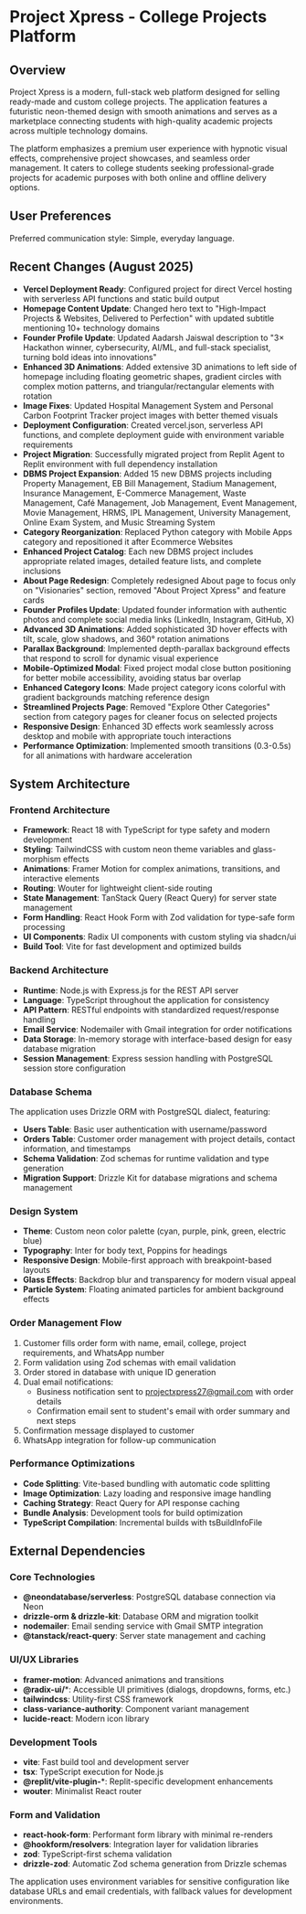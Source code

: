 # Project Xpress - College Projects Platform

## Overview

Project Xpress is a modern, full-stack web platform designed for selling ready-made and custom college projects. The application features a futuristic neon-themed design with smooth animations and serves as a marketplace connecting students with high-quality academic projects across multiple technology domains.

The platform emphasizes a premium user experience with hypnotic visual effects, comprehensive project showcases, and seamless order management. It caters to college students seeking professional-grade projects for academic purposes with both online and offline delivery options.

## User Preferences

Preferred communication style: Simple, everyday language.

## Recent Changes (August 2025)

- **Vercel Deployment Ready**: Configured project for direct Vercel hosting with serverless API functions and static build output
- **Homepage Content Update**: Changed hero text to "High-Impact Projects & Websites, Delivered to Perfection" with updated subtitle mentioning 10+ technology domains
- **Founder Profile Update**: Updated Aadarsh Jaiswal description to "3× Hackathon winner, cybersecurity, AI/ML, and full-stack specialist, turning bold ideas into innovations"
- **Enhanced 3D Animations**: Added extensive 3D animations to left side of homepage including floating geometric shapes, gradient circles with complex motion patterns, and triangular/rectangular elements with rotation
- **Image Fixes**: Updated Hospital Management System and Personal Carbon Footprint Tracker project images with better themed visuals
- **Deployment Configuration**: Created vercel.json, serverless API functions, and complete deployment guide with environment variable requirements
- **Project Migration**: Successfully migrated project from Replit Agent to Replit environment with full dependency installation
- **DBMS Project Expansion**: Added 15 new DBMS projects including Property Management, EB Bill Management, Stadium Management, Insurance Management, E-Commerce Management, Waste Management, Café Management, Job Management, Event Management, Movie Management, HRMS, IPL Management, University Management, Online Exam System, and Music Streaming System
- **Category Reorganization**: Replaced Python category with Mobile Apps category and repositioned it after Ecommerce Websites
- **Enhanced Project Catalog**: Each new DBMS project includes appropriate related images, detailed feature lists, and complete inclusions
- **About Page Redesign**: Completely redesigned About page to focus only on "Visionaries" section, removed "About Project Xpress" and feature cards
- **Founder Profiles Update**: Updated founder information with authentic photos and complete social media links (LinkedIn, Instagram, GitHub, X)
- **Advanced 3D Animations**: Added sophisticated 3D hover effects with tilt, scale, glow shadows, and 360° rotation animations
- **Parallax Background**: Implemented depth-parallax background effects that respond to scroll for dynamic visual experience
- **Mobile-Optimized Modal**: Fixed project modal close button positioning for better mobile accessibility, avoiding status bar overlap
- **Enhanced Category Icons**: Made project category icons colorful with gradient backgrounds matching reference design
- **Streamlined Projects Page**: Removed "Explore Other Categories" section from category pages for cleaner focus on selected projects
- **Responsive Design**: Enhanced 3D effects work seamlessly across desktop and mobile with appropriate touch interactions
- **Performance Optimization**: Implemented smooth transitions (0.3-0.5s) for all animations with hardware acceleration

## System Architecture

### Frontend Architecture
- **Framework**: React 18 with TypeScript for type safety and modern development
- **Styling**: TailwindCSS with custom neon theme variables and glass-morphism effects
- **Animations**: Framer Motion for complex animations, transitions, and interactive elements
- **Routing**: Wouter for lightweight client-side routing
- **State Management**: TanStack Query (React Query) for server state management
- **Form Handling**: React Hook Form with Zod validation for type-safe form processing
- **UI Components**: Radix UI components with custom styling via shadcn/ui
- **Build Tool**: Vite for fast development and optimized builds

### Backend Architecture  
- **Runtime**: Node.js with Express.js for the REST API server
- **Language**: TypeScript throughout the application for consistency
- **API Pattern**: RESTful endpoints with standardized request/response handling
- **Email Service**: Nodemailer with Gmail integration for order notifications
- **Data Storage**: In-memory storage with interface-based design for easy database migration
- **Session Management**: Express session handling with PostgreSQL session store configuration

### Database Schema
The application uses Drizzle ORM with PostgreSQL dialect, featuring:
- **Users Table**: Basic user authentication with username/password
- **Orders Table**: Customer order management with project details, contact information, and timestamps
- **Schema Validation**: Zod schemas for runtime validation and type generation
- **Migration Support**: Drizzle Kit for database migrations and schema management

### Design System
- **Theme**: Custom neon color palette (cyan, purple, pink, green, electric blue)
- **Typography**: Inter for body text, Poppins for headings
- **Responsive Design**: Mobile-first approach with breakpoint-based layouts
- **Glass Effects**: Backdrop blur and transparency for modern visual appeal
- **Particle System**: Floating animated particles for ambient background effects

### Order Management Flow
1. Customer fills order form with name, email, college, project requirements, and WhatsApp number
2. Form validation using Zod schemas with email validation
3. Order stored in database with unique ID generation
4. Dual email notifications:
   - Business notification sent to projectxpress27@gmail.com with order details
   - Confirmation email sent to student's email with order summary and next steps
5. Confirmation message displayed to customer
6. WhatsApp integration for follow-up communication

### Performance Optimizations
- **Code Splitting**: Vite-based bundling with automatic code splitting
- **Image Optimization**: Lazy loading and responsive image handling
- **Caching Strategy**: React Query for API response caching
- **Bundle Analysis**: Development tools for build optimization
- **TypeScript Compilation**: Incremental builds with tsBuildInfoFile

## External Dependencies

### Core Technologies
- **@neondatabase/serverless**: PostgreSQL database connection via Neon
- **drizzle-orm & drizzle-kit**: Database ORM and migration toolkit
- **nodemailer**: Email sending service with Gmail SMTP integration
- **@tanstack/react-query**: Server state management and caching

### UI/UX Libraries  
- **framer-motion**: Advanced animations and transitions
- **@radix-ui/***: Accessible UI primitives (dialogs, dropdowns, forms, etc.)
- **tailwindcss**: Utility-first CSS framework
- **class-variance-authority**: Component variant management
- **lucide-react**: Modern icon library

### Development Tools
- **vite**: Fast build tool and development server
- **tsx**: TypeScript execution for Node.js
- **@replit/vite-plugin-***: Replit-specific development enhancements
- **wouter**: Minimalist React router

### Form and Validation
- **react-hook-form**: Performant form library with minimal re-renders
- **@hookform/resolvers**: Integration layer for validation libraries
- **zod**: TypeScript-first schema validation
- **drizzle-zod**: Automatic Zod schema generation from Drizzle schemas

The application uses environment variables for sensitive configuration like database URLs and email credentials, with fallback values for development environments.